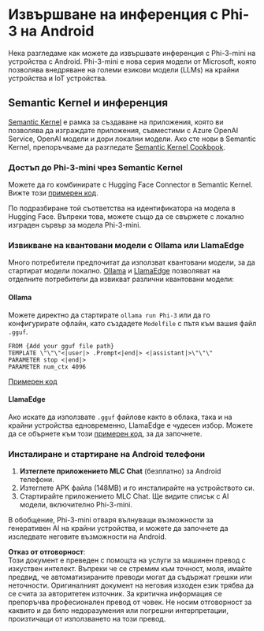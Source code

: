 # **Извършване на инференция с Phi-3 на Android**

Нека разгледаме как можете да извършвате инференция с Phi-3-mini на устройства с Android. Phi-3-mini е нова серия модели от Microsoft, която позволява внедряване на големи езикови модели (LLMs) на крайни устройства и IoT устройства.

## Semantic Kernel и инференция

[Semantic Kernel](https://github.com/microsoft/semantic-kernel) е рамка за създаване на приложения, която ви позволява да изграждате приложения, съвместими с Azure OpenAI Service, OpenAI модели и дори локални модели. Ако сте нови в Semantic Kernel, препоръчваме да разгледате [Semantic Kernel Cookbook](https://github.com/microsoft/SemanticKernelCookBook?WT.mc_id=aiml-138114-kinfeylo).

### Достъп до Phi-3-mini чрез Semantic Kernel

Можете да го комбинирате с Hugging Face Connector в Semantic Kernel. Вижте този [примерен код](https://github.com/Azure-Samples/Phi-3MiniSamples/tree/main/semantickernel?WT.mc_id=aiml-138114-kinfeylo).

По подразбиране той съответства на идентификатора на модела в Hugging Face. Въпреки това, можете също да се свържете с локално изграден сървър за модела Phi-3-mini.

### Извикване на квантовани модели с Ollama или LlamaEdge

Много потребители предпочитат да използват квантовани модели, за да стартират модели локално. [Ollama](https://ollama.com/) и [LlamaEdge](https://llamaedge.com) позволяват на отделните потребители да извикват различни квантовани модели:

#### Ollama

Можете директно да стартирате `ollama run Phi-3` или да го конфигурирате офлайн, като създадете `Modelfile` с пътя към вашия файл `.gguf`.

```gguf
FROM {Add your gguf file path}
TEMPLATE \"\"\"<|user|> .Prompt<|end|> <|assistant|>\"\"\"
PARAMETER stop <|end|>
PARAMETER num_ctx 4096
```

[Примерен код](https://github.com/Azure-Samples/Phi-3MiniSamples/tree/main/ollama?WT.mc_id=aiml-138114-kinfeylo)

#### LlamaEdge

Ако искате да използвате `.gguf` файлове както в облака, така и на крайни устройства едновременно, LlamaEdge е чудесен избор. Можете да се обърнете към този [примерен код](https://github.com/Azure-Samples/Phi-3MiniSamples/tree/main/wasm?WT.mc_id=aiml-138114-kinfeylo), за да започнете.

### Инсталиране и стартиране на Android телефони

1. **Изтеглете приложението MLC Chat** (безплатно) за Android телефони.
2. Изтеглете APK файла (148MB) и го инсталирайте на устройството си.
3. Стартирайте приложението MLC Chat. Ще видите списък с AI модели, включително Phi-3-mini.

В обобщение, Phi-3-mini отваря вълнуващи възможности за генеративен AI на крайни устройства, и можете да започнете да изследвате неговите възможности на Android.

**Отказ от отговорност**:  
Този документ е преведен с помощта на услуги за машинен превод с изкуствен интелект. Въпреки че се стремим към точност, моля, имайте предвид, че автоматизираните преводи могат да съдържат грешки или неточности. Оригиналният документ на неговия изходен език трябва да се счита за авторитетен източник. За критична информация се препоръчва професионален превод от човек. Не носим отговорност за каквито и да било недоразумения или погрешни интерпретации, произтичащи от използването на този превод.